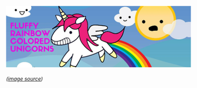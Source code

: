 ![FLUFFY](https://raw.githubusercontent.com/johncurcio/fluffy-rainbow-colored-unicorn/master/img/fluffy-unicorn.jpg)
---

*([image source](http://20px.com/blog/2013/02/09/the-curious-case-of-rainbow-pooping-unicorns/#.VmPKquI8qAU))*